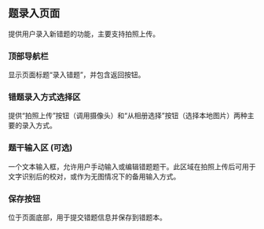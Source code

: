 ## 题录入页面
提供用户录入新错题的功能，主要支持拍照上传。

### 顶部导航栏
显示页面标题“录入错题”，并包含返回按钮。

### 错题录入方式选择区
提供“拍照上传”按钮（调用摄像头）和“从相册选择”按钮（选择本地图片）两种主要的录入方式。

### 题干输入区 (可选)
一个文本输入框，允许用户手动输入或编辑错题题干。此区域在拍照上传后可用于文字识别后的校对，或作为无图情况下的备用输入方式。

### 保存按钮
位于页面底部，用于提交错题信息并保存到错题本。